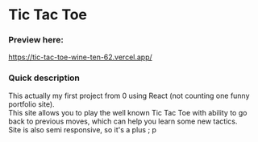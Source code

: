 # Tic Tac Toe
### Preview here: 
https://tic-tac-toe-wine-ten-62.vercel.app/

### Quick description
This actually my first project from 0 using React (not counting one funny portfolio site).
<br>This site allows you to play the well known Tic Tac Toe with ability to go back to previous moves, which can help 
you learn some new tactics. <br>Site is also semi responsive, so it's a plus ; p
